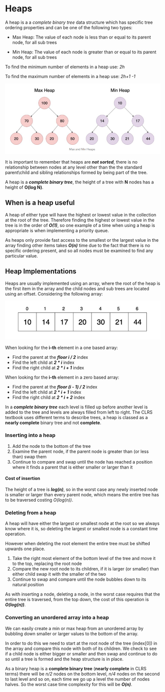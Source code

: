 # Heaps

A heap is a  a *complete binary tree* data structure which has specific tree ordering properties and can be one of the following two types:

* Max Heap: The value of each node is less than or equal to its parent node, for all sub trees

* Min Heap: The value of each node is greater than or equal to its parent node, for all sub trees

To find the minimum number of elements in a heap use: *2h*

To find the maximum number of elements in a heap use: *2h+1 -1*

<p align="left">
  <img src="images/min_max_heaps.PNG">
</p>

It is important to remember that heaps are ***not sorted***, there is no relationship between nodes at any level other than the the standard parent\child and sibling relationships formed by being part of the tree.

A heap is a ***complete binary tree***, the height of a tree with **N** nodes has a height of **O(log N)**.

## When is a heap useful

A heap of either type will have the highest or lowest value in the collection at the root of the tree. Therefore finding the highest or lowest value in the tree is in the order of ***O(1)***, so one example of a time when using a heap is appropriate is when implementing a priority queue.

As heaps only provide fast access to the smallest or the largest value in the array finding other items takes ***O(n)*** time due to the fact that there is no specific ordering present, and so all nodes must be examined to find any particular value.

## Heap Implementations

Heaps are usually implemented using an array, where the root of the heap is the first item in the array and the child nodes and sub trees are located using an offset. Considering the following array:

<p align="left">
  <img src="images/heap_as_array.PNG">
</p>

When looking for the **i-th** element in a one based array:

* Find the parent at the ***floor i / 2*** index
* Find the left child at ***2 * i*** index
* Find the right child at ***2 * i + 1*** index

When looking for the **i-th** element in a zero based array:

* Find the parent at the ***floor (i - 1) / 2*** index
* Find the left child at ***2 * i + 1*** index
* Find the right child at ***2 * i + 2*** index

In a ***complete binary tree*** each level is filled up before another level is added to the tree and levels are always filled from left to right. The CLRS textbook uses different terms to describe trees, a heap is classed as a **nearly complete** binary tree and not **complete**.

### Inserting into a heap

1. Add the node to the bottom of the tree
2. Examine the parent node, if the parent node is greater than (or less than) swap them
3. Continue to compare and swap until the node has reached a position where it finds a parent that is either smaller or larger than it

#### Cost of insertion

The height of a tree is ***log(n)***, so in the worst case any newly inserted node is smaller or larger than every parent node, which means the entire tree has to be traversed costing *O(log(n))*.

### Deleting from a heap

A heap will have either the largest or smallest node at the root so we always know where it is, so deleting the largest or smallest node is a constant time operation.

However when deleting the root element the entire tree must be shifted upwards one place.

1. Take the right most element of the bottom level of the tree and move it to the top, replacing the root node
2. Compare the new root node to its children, if it is larger (or smaller) than either child swap it with the smaller of the two
3. Continue to swap and compare until the node bubbles down to its natural position

As with inserting a node, deleting a node, in the worst case requires that the entire tree is traversed, from the top down, the cost of this operation is ***O(log(n))***.

### Converting an unordered array into a heap

We can easily create a min or max heap from an unordered array by bubbling down smaller or larger values to the bottom of the array.

In order to do this we need to start at the root node of the tree (index[0]) in the array and compare this node with both of its children. We check to see if a child node is either bigger or smaller and then swap and continue to do so until a tree is formed and the heap structure is in place.

As a binary heap is a **complete binary tree** (**nearly complete** in CLRS terms) there will be *n/2* nodes on the bottom level, *n/4* nodes on the second to last level and so on, each time we go up a level the number of nodes halves. So the worst case time complexity for this will be ***O(n)***.
